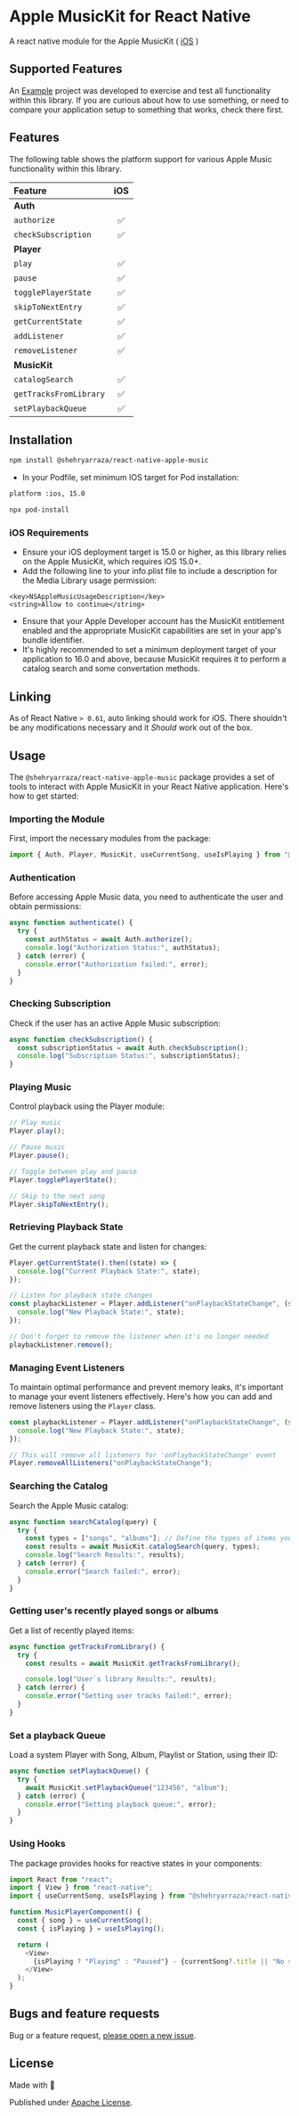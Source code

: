 # Apple MusicKit for React Native

A react native module for the Apple MusicKit ( [iOS](https://developer.apple.com/musickit/) )

## Supported Features

An [Example](./example) project was developed to exercise and test all functionality within this library. If you are curious about how to use something, or need to compare your application setup to something that works, check there first.

## Features

The following table shows the platform support for various Apple Music functionality within this library.

| Feature                | iOS |
| :--------------------- | :-: |
| **Auth**               |
| `authorize`            | ✅  |
| `checkSubscription`    | ✅  |
| **Player**             |
| `play`                 | ✅  |
| `pause`                | ✅  |
| `togglePlayerState`    | ✅  |
| `skipToNextEntry`      | ✅  |
| `getCurrentState`      | ✅  |
| `addListener`          | ✅  |
| `removeListener`       | ✅  |
| **MusicKit**           |
| `catalogSearch`        | ✅  |
| `getTracksFromLibrary` | ✅  |
| `setPlaybackQueue`     | ✅  |

## Installation

```sh
npm install @shehryarraza/react-native-apple-music
```

- In your Podfile, set minimum IOS target for Pod installation:

```sh
platform :ios, 15.0
```

```sh
npx pod-install
```

### iOS Requirements

- Ensure your iOS deployment target is 15.0 or higher, as this library relies on the Apple MusicKit, which requires iOS 15.0+.
- Add the following line to your info.plist file to include a description for the Media Library usage permission:

```
<key>NSAppleMusicUsageDescription</key>
<string>Allow to continue</string>
```

- Ensure that your Apple Developer account has the MusicKit entitlement enabled and the appropriate MusicKit capabilities are set in your app's bundle identifier.
- It's highly recommended to set a minimum deployment target of your application to 16.0 and above, because MusicKit requires it to perform a catalog search and some convertation methods.

## Linking

As of React Native `> 0.61`, auto linking should work for iOS. There shouldn't be any modifications necessary and it _Should_ work out of the box.

## Usage

The `@shehryarraza/react-native-apple-music` package provides a set of tools to interact with Apple MusicKit in your React Native application. Here's how to get started:

### Importing the Module

First, import the necessary modules from the package:

```javascript
import { Auth, Player, MusicKit, useCurrentSong, useIsPlaying } from "@shehryarraza/react-native-apple-music";
```

### Authentication

Before accessing Apple Music data, you need to authenticate the user and obtain permissions:

```javascript
async function authenticate() {
  try {
    const authStatus = await Auth.authorize();
    console.log("Authorization Status:", authStatus);
  } catch (error) {
    console.error("Authorization failed:", error);
  }
}
```

### Checking Subscription

Check if the user has an active Apple Music subscription:

```javascript
async function checkSubscription() {
  const subscriptionStatus = await Auth.checkSubscription();
  console.log("Subscription Status:", subscriptionStatus);
}
```

### Playing Music

Control playback using the Player module:

```javascript
// Play music
Player.play();

// Pause music
Player.pause();

// Toggle between play and pause
Player.togglePlayerState();

// Skip to the next song
Player.skipToNextEntry();
```

### Retrieving Playback State

Get the current playback state and listen for changes:

```javascript
Player.getCurrentState().then((state) => {
  console.log("Current Playback State:", state);
});

// Listen for playback state changes
const playbackListener = Player.addListener("onPlaybackStateChange", (state) => {
  console.log("New Playback State:", state);
});

// Don't forget to remove the listener when it's no longer needed
playbackListener.remove();
```

### Managing Event Listeners

To maintain optimal performance and prevent memory leaks, it's important to manage your event listeners effectively. Here's how you can add and remove listeners using the `Player` class.

```javascript
const playbackListener = Player.addListener("onPlaybackStateChange", (state) => {
  console.log("New Playback State:", state);
});
```

```javascript
// This will remove all listeners for 'onPlaybackStateChange' event
Player.removeAllListeners("onPlaybackStateChange");
```

### Searching the Catalog

Search the Apple Music catalog:

```javascript
async function searchCatalog(query) {
  try {
    const types = ["songs", "albums"]; // Define the types of items you're searching for. The result will contain items among songs/albums
    const results = await MusicKit.catalogSearch(query, types);
    console.log("Search Results:", results);
  } catch (error) {
    console.error("Search failed:", error);
  }
}
```

### Getting user's recently played songs or albums

Get a list of recently played items:

```javascript
async function getTracksFromLibrary() {
  try {
    const results = await MusicKit.getTracksFromLibrary();

    console.log("User`s library Results:", results);
  } catch (error) {
    console.error("Getting user tracks failed:", error);
  }
}
```

### Set a playback Queue

Load a system Player with Song, Album, Playlist or Station, using their ID:

```javascript
async function setPlaybackQueue() {
  try {
    await MusicKit.setPlaybackQueue("123456", "album");
  } catch (error) {
    console.error("Setting playback queue:", error);
  }
}
```

### Using Hooks

The package provides hooks for reactive states in your components:

```javascript
import React from "react";
import { View } from "react-native";
import { useCurrentSong, useIsPlaying } from "@shehryarraza/react-native-apple-music";

function MusicPlayerComponent() {
  const { song } = useCurrentSong();
  const { isPlaying } = useIsPlaying();

  return (
    <View>
      {isPlaying ? "Playing" : "Paused"} - {currentSong?.title || "No song playing"}
    </View>
  );
}
```

## Bugs and feature requests

Bug or a feature request, [please open a new issue](https://github.com/RazaShehryar/react-native-apple-music/issues/new).

## License

Made with 💚

Published under [Apache License](./LICENSE).
